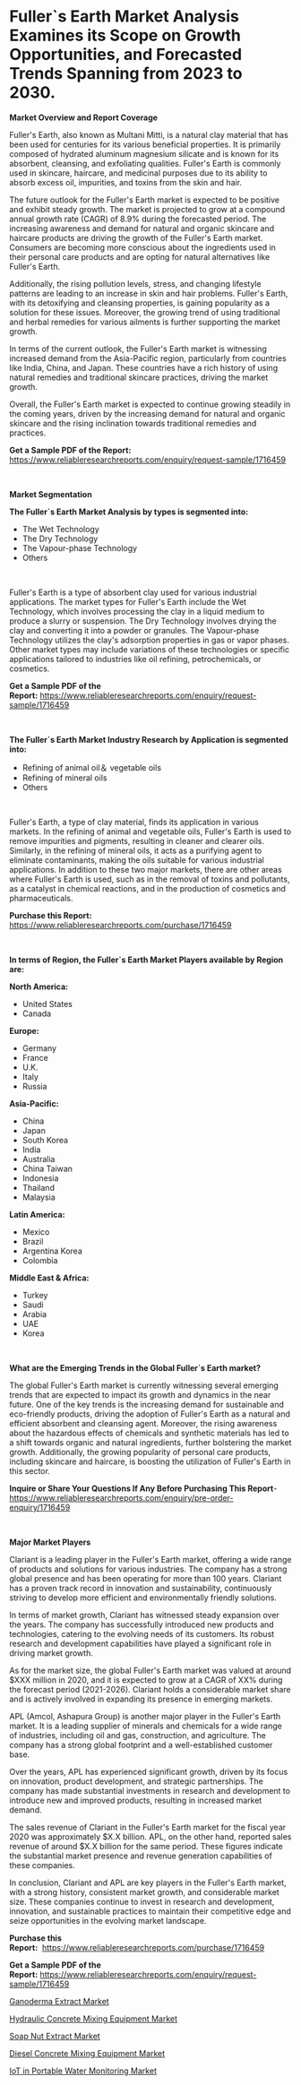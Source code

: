 <p><h1>Fuller`s Earth Market Analysis Examines its Scope on Growth Opportunities, and Forecasted Trends Spanning from 2023 to 2030.</h1></p><p><strong>Market Overview and Report Coverage</strong></p>
<p><p>Fuller's Earth, also known as Multani Mitti, is a natural clay material that has been used for centuries for its various beneficial properties. It is primarily composed of hydrated aluminum magnesium silicate and is known for its absorbent, cleansing, and exfoliating qualities. Fuller's Earth is commonly used in skincare, haircare, and medicinal purposes due to its ability to absorb excess oil, impurities, and toxins from the skin and hair.</p><p>The future outlook for the Fuller's Earth market is expected to be positive and exhibit steady growth. The market is projected to grow at a compound annual growth rate (CAGR) of 8.9% during the forecasted period. The increasing awareness and demand for natural and organic skincare and haircare products are driving the growth of the Fuller's Earth market. Consumers are becoming more conscious about the ingredients used in their personal care products and are opting for natural alternatives like Fuller's Earth.</p><p>Additionally, the rising pollution levels, stress, and changing lifestyle patterns are leading to an increase in skin and hair problems. Fuller's Earth, with its detoxifying and cleansing properties, is gaining popularity as a solution for these issues. Moreover, the growing trend of using traditional and herbal remedies for various ailments is further supporting the market growth.</p><p>In terms of the current outlook, the Fuller's Earth market is witnessing increased demand from the Asia-Pacific region, particularly from countries like India, China, and Japan. These countries have a rich history of using natural remedies and traditional skincare practices, driving the market growth.</p><p>Overall, the Fuller's Earth market is expected to continue growing steadily in the coming years, driven by the increasing demand for natural and organic skincare and the rising inclination towards traditional remedies and practices.</p></p>
<p><strong>Get a Sample PDF of the Report:</strong> <a href="https://www.reliableresearchreports.com/enquiry/request-sample/1716459">https://www.reliableresearchreports.com/enquiry/request-sample/1716459</a></p>
<p>&nbsp;</p>
<p><strong>Market Segmentation</strong></p>
<p><strong>The Fuller`s Earth Market Analysis by types is segmented into:</strong></p>
<p><ul><li>The Wet Technology</li><li>The Dry Technology</li><li>The Vapour-phase Technology</li><li>Others</li></ul></p>
<p>&nbsp;</p>
<p><p>Fuller's Earth is a type of absorbent clay used for various industrial applications. The market types for Fuller's Earth include the Wet Technology, which involves processing the clay in a liquid medium to produce a slurry or suspension. The Dry Technology involves drying the clay and converting it into a powder or granules. The Vapour-phase Technology utilizes the clay's adsorption properties in gas or vapor phases. Other market types may include variations of these technologies or specific applications tailored to industries like oil refining, petrochemicals, or cosmetics.</p></p>
<p><strong>Get a Sample PDF of the Report:</strong>&nbsp;<a href="https://www.reliableresearchreports.com/enquiry/request-sample/1716459">https://www.reliableresearchreports.com/enquiry/request-sample/1716459</a></p>
<p>&nbsp;</p>
<p><strong>The Fuller`s Earth Market Industry Research by Application is segmented into:</strong></p>
<p><ul><li>Refining of animal oil＆ vegetable oils</li><li>Refining of mineral oils</li><li>Others</li></ul></p>
<p>&nbsp;</p>
<p><p>Fuller's Earth, a type of clay material, finds its application in various markets. In the refining of animal and vegetable oils, Fuller's Earth is used to remove impurities and pigments, resulting in cleaner and clearer oils. Similarly, in the refining of mineral oils, it acts as a purifying agent to eliminate contaminants, making the oils suitable for various industrial applications. In addition to these two major markets, there are other areas where Fuller's Earth is used, such as in the removal of toxins and pollutants, as a catalyst in chemical reactions, and in the production of cosmetics and pharmaceuticals.</p></p>
<p><strong>Purchase this Report:</strong>&nbsp; <a href="https://www.reliableresearchreports.com/purchase/1716459">https://www.reliableresearchreports.com/purchase/1716459</a></p>
<p>&nbsp;</p>
<p><strong>In terms of Region, the Fuller`s Earth Market Players available by Region are:</strong></p>
<p>
    <p> <strong> North America: </strong>
        <ul>
            <li>United States</li>
            <li>Canada</li>
        </ul>
        </p> 
    <p> <strong> Europe: </strong>
        <ul>
            <li>Germany</li>
            <li>France</li>
            <li>U.K.</li>
            <li>Italy</li>
            <li>Russia</li>
        </ul>
        </p> 
    <p> <strong> Asia-Pacific: </strong>
        <ul>
            <li>China</li>
            <li>Japan</li>
            <li>South Korea</li>
            <li>India</li>
            <li>Australia</li>
            <li>China Taiwan</li>
            <li>Indonesia</li>
            <li>Thailand</li>
            <li>Malaysia</li>
        </ul>
        </p> 
    <p> <strong> Latin America: </strong>
        <ul>
            <li>Mexico</li>
            <li>Brazil</li>
            <li>Argentina Korea</li>
            <li>Colombia</li>
        </ul>
        </p> 
    <p> <strong> Middle East & Africa: </strong>
        <ul>
            <li>Turkey</li>
            <li>Saudi</li>
            <li>Arabia</li>
            <li>UAE</li>
            <li>Korea</li>
        </ul>
    </p>
    </p>
<p>&nbsp;</p>
<p><strong>What are the Emerging Trends in the Global Fuller`s Earth market?</strong></p>
<p><p>The global Fuller's Earth market is currently witnessing several emerging trends that are expected to impact its growth and dynamics in the near future. One of the key trends is the increasing demand for sustainable and eco-friendly products, driving the adoption of Fuller's Earth as a natural and efficient absorbent and cleansing agent. Moreover, the rising awareness about the hazardous effects of chemicals and synthetic materials has led to a shift towards organic and natural ingredients, further bolstering the market growth. Additionally, the growing popularity of personal care products, including skincare and haircare, is boosting the utilization of Fuller's Earth in this sector.</p></p>
<p><strong>Inquire or Share Your Questions If Any Before Purchasing This Report</strong>- <a href="https://www.reliableresearchreports.com/enquiry/pre-order-enquiry/1716459">https://www.reliableresearchreports.com/enquiry/pre-order-enquiry/1716459</a></p>
<p>&nbsp;</p>
<p><strong>Major Market Players</strong></p>
<p><p>Clariant is a leading player in the Fuller's Earth market, offering a wide range of products and solutions for various industries. The company has a strong global presence and has been operating for more than 100 years. Clariant has a proven track record in innovation and sustainability, continuously striving to develop more efficient and environmentally friendly solutions.</p><p>In terms of market growth, Clariant has witnessed steady expansion over the years. The company has successfully introduced new products and technologies, catering to the evolving needs of its customers. Its robust research and development capabilities have played a significant role in driving market growth.</p><p>As for the market size, the global Fuller's Earth market was valued at around $XXX million in 2020, and it is expected to grow at a CAGR of XX% during the forecast period (2021-2026). Clariant holds a considerable market share and is actively involved in expanding its presence in emerging markets.</p><p>APL (Amcol, Ashapura Group) is another major player in the Fuller's Earth market. It is a leading supplier of minerals and chemicals for a wide range of industries, including oil and gas, construction, and agriculture. The company has a strong global footprint and a well-established customer base.</p><p>Over the years, APL has experienced significant growth, driven by its focus on innovation, product development, and strategic partnerships. The company has made substantial investments in research and development to introduce new and improved products, resulting in increased market demand.</p><p>The sales revenue of Clariant in the Fuller's Earth market for the fiscal year 2020 was approximately $X.X billion. APL, on the other hand, reported sales revenue of around $X.X billion for the same period. These figures indicate the substantial market presence and revenue generation capabilities of these companies.</p><p>In conclusion, Clariant and APL are key players in the Fuller's Earth market, with a strong history, consistent market growth, and considerable market size. These companies continue to invest in research and development, innovation, and sustainable practices to maintain their competitive edge and seize opportunities in the evolving market landscape.</p></p>
<p><strong>Purchase this Report:</strong>&nbsp;&nbsp;<a href="https://www.reliableresearchreports.com/purchase/1716459">https://www.reliableresearchreports.com/purchase/1716459</a></p>
<p></p>
<p><strong>Get a Sample PDF of the Report:</strong>&nbsp;<a href="https://www.reliableresearchreports.com/enquiry/request-sample/1716459">https://www.reliableresearchreports.com/enquiry/request-sample/1716459</a></p>
<p><p><a href="https://www.linkedin.com/pulse/ganoderma-extract-market-size-2023-2030-global-industrial-ldike/">Ganoderma Extract Market</a></p><p><a href="https://medium.com/@devidwarnerrp23/hydraulic-concrete-mixing-equipment-market-trends-forecast-and-competitive-analysis-to-2030-a00b8a5030fd">Hydraulic Concrete Mixing Equipment Market</a></p><p><a href="https://www.linkedin.com/pulse/soap-nut-extract-market-size-share-amp-trends-analysis-ahk8e/">Soap Nut Extract Market</a></p><p><a href="https://medium.com/@rameshramurp23/diesel-concrete-mixing-equipment-market-the-key-to-successful-business-strategy-forecast-till-2030-fc7610e8601a">Diesel Concrete Mixing Equipment Market</a></p><p><a href="https://github.com/kuntayevaz/Market-Research-Report-List-1/blob/main/iot-in-portable-water-monitoring-market.md">IoT in Portable Water Monitoring Market</a></p></p>